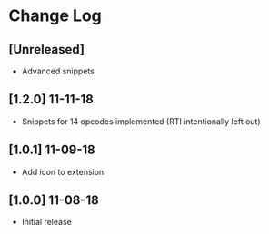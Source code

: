 # Change Log

## [Unreleased]

- Advanced snippets

## [1.2.0] 11-11-18

- Snippets for 14 opcodes implemented (RTI intentionally left out)

## [1.0.1] 11-09-18

- Add icon to extension

## [1.0.0] 11-08-18

- Initial release